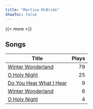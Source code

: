 ```yaml
---
title: "Martina McBride"
ShowToc: false
---
```


{{< more >}}

## Songs
Title | Plays 
----- | -----: 
[Winter Wonderland](/songs/winter-wonderland) | 79
[O Holy Night](/songs/o-holy-night) | 25
[Do You Hear What I Hear](/songs/do-you-hear-what-i-hear) | 9
[Winter Wonderland](/songs/winter-wonderland) | 6
[O Holy Night](/songs/o-holy-night) | 4

